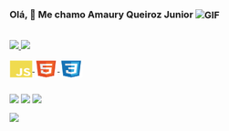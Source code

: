### Olá, 👋 Me chamo Amaury Queiroz Junior <img align="center" alt="GIF" src="https://octocat-generator-assets.githubusercontent.com/my-octocat-1616643553808.png" width="100px"/><a href="https://github.com/atqjunior">
  
<br>
   <img height="180em" src="https://github-readme-stats.vercel.app/api/top-langs/?username=atqjunior&layout=compact&theme=slateorange&icon_color=268bd2&title_color=268bd2&custom_title=Most Used Languages"/>
   <img height="180em" src="https://github-readme-stats.vercel.app/api?username=atqjunior&include_all_commits=true&count_private=true&show_icons=true&theme=slateorange&icon_color=268bd2&title_color=268bd2&custom_title=Amaury Junior GitHub Stats"/>
<div>
<div style="display: inline_block"><br>
  <img align="center" alt="atqjunior-Js" height="30" width="40" src="https://raw.githubusercontent.com/devicons/devicon/master/icons/javascript/javascript-plain.svg">
  <img align="center" alt="atqjunior-HTML" height="30" width="40" src="https://raw.githubusercontent.com/devicons/devicon/master/icons/html5/html5-original.svg">
  <img align="center" alt="atqjunior-CSS" height="30" width="40" src="https://raw.githubusercontent.com/devicons/devicon/master/icons/css3/css3-original.svg">
</div>

  ##

  <div>
  	<a href = "mailto: amaury.tqj@gmail.com"><img src="https://img.shields.io/badge/-Gmail-%23EA4335?style=for-the-badge&logo=gmail&logoColor=white" target="_blank"></a>
    <a href="https://www.linkedin.com/in/atqjunior" target="_blank"><img src="https://img.shields.io/badge/-LinkedIn-%230077B5?style=for-the-badge&logo=linkedin&logoColor=white" target="_blank"></a>
    <a href="https://instagram.com/atqjunior" target="_blank"><img src="https://img.shields.io/badge/-Instagram-%23E4405F?style=for-the-badge&logo=instagram&logoColor=white" target="_blank"></a>
</div>

<p><img src="https://komarev.com/ghpvc/?username=atqjunior&label=PROFILE+VIEWS"/></p>

<!--
**atqjunior/atqjunior** is a ✨ _special_ ✨ repository because its `README.md` (this file) appears on your GitHub profile.

Here are some ideas to get you started:

- 🔭 I’m currently working on ...
- 🌱 I’m currently learning ...
- 👯 I’m looking to collaborate on ...
- 🤔 I’m looking for help with ...
- 💬 Ask me about ...
- 📫 How to reach me: ...
- 😄 Pronouns: ...
- ⚡ Fun fact: ...
-->
